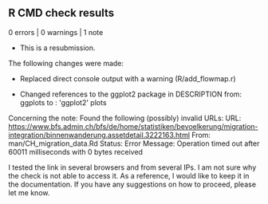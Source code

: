 ## R CMD check results

0 errors | 0 warnings | 1 note

* This is a resubmission.

The following changes were made:

- Replaced direct console output with a warning (R/add_flowmap.r)

- Changed references to the ggplot2 package in DESCRIPTION from:
 ggplots
to :
 'ggplot2' plots

Concerning the note:
Found the following (possibly) invalid URLs:
  URL: https://www.bfs.admin.ch/bfs/de/home/statistiken/bevoelkerung/migration-integration/binnenwanderung.assetdetail.3222163.html
    From: man/CH_migration_data.Rd
    Status: Error
    Message: Operation timed out after 60011 milliseconds with 0 bytes received

I tested the link in several browsers and from several IPs. I am not sure why the check is not able to access it. As a reference, I would like to keep it in the documentation. If you have any suggestions on how to proceed, please let me know.
